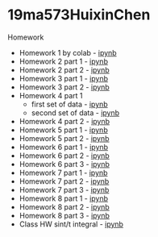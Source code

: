 # 19ma573HuixinChen
Homework
- Homework 1 by colab - [ipynb](src/hw1_github_colab.ipynb)
- Homework 2 part 1 - [ipynb](src/hw2_second_fd.ipynb)
- Homework 2 part 2 - [ipynb](src/hw2_ex_fd.ipynb)
- Homework 3 part 1 - [ipynb](src/hw3_proposition.ipynb)
- Homework 3 part 2 - [ipynb](src/hw3_bsm_price.ipynb)
- Homework 4 part 1
  - first set of data - [ipynb](src/hw4_bsm_calibration_1.ipynb)
  - second set of data - [ipynb](src/hw4_bsm_calibration_2.ipynb)
- Homework 4 part 2 - [ipynb](src/hw4_bsm_geometric_asian_option.ipynb)
- Homework 5 part 1 - [ipynb](src/hw_mc_01.ipynb)
- Homework 5 part 2 - [ipynb](src/hw_mc_02.ipynb)
- Homework 6 part 1 - [ipynb](src/hw_omc_integral.ipynb)
- Homework 6 part 2 - [ipynb](src/hw_is_it_integral.ipynb)
- Homework 6 part 3 - [ipynb](src/hw_exact_sample_v2.ipynb)
- Homework 7 part 1 - [ipynb](src/hw_payoff_correlation.ipynb)
- Homework 7 part 2 - [ipynb](src/hw_es_bsm_knock_in.ipynb)
- Homework 7 part 3 - [ipynb](src/hw_vasicek_calibration.ipynb)
- Homework 8 part 1 - [ipynb](src/hw_fourier.ipynb)
- Homework 8 part 2 - [ipynb](src/hw_fourier_heston.ipynb)
- Homework 8 part 3 - [ipynb](src/hw_char_fun_normal.ipynb)
- Class HW sint/t integral - [ipynb](src/hw_sint_t_proof.ipynb)
